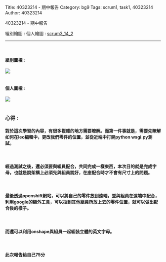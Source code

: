 Title: 40323214 - 期中報告
Category: bg9
Tags: scrum1, task1, 40323214
Author: 40323214


40323214 - 期中報告

<!-- PELICAN_END_SUMMARY -->

組別繪圖 : 
個人繪圖 : <a href="http://2016spring-40323214.rhcloud.com/bg9/scrum3_14_2">scrum3_14_2</a> 
<hr>
</br>
<h4>組別圖檔 :</h4> 
<img src="./../files/bg9/14_1.png">
</br>
</br>
<h4>個人圖檔 : </h4>
<img src="./../files/bg9/14_2.png">
</br>
</br>
<h3>心得 :</h3>
<h4>對於這次學習的內容，有很多複雜的地方需要瞭解。而第一件事就是，需要先瞭解如何在leo編輯中，更改我們零件的位置，並從近端中打開python wsgi.py測試。</h4>
</br>
<h4>經過測試之後，還必須要與組員配合，共同完成一樣東西，本次目的就是完成字母，也就是說架構上必須先與組員說好，在座配合時才不會有尺寸上的問題。</h4>
</br>
<h4>最後透過openshift網站，可以將自己的零件放到遠端，並與組員在遠端中配合，利用google的額外工具，可以拉到其他組員所放上去的零件位置，就可以做出配合後的樣子。</h4>
</br>
<h4>而還可以利用onshape與組員一起組裝立體的英文字母。</h4>
</br>
<h4>此次報告給自己75分</h4>